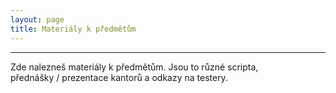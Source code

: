 ```yaml
---
layout: page
title: Materiály k předmětům
---
```

-----
Zde nalezneš materiály k předmětům. Jsou to různé scripta, přednášky&nbsp;/&nbsp;prezentace kantorů a odkazy na testery.
